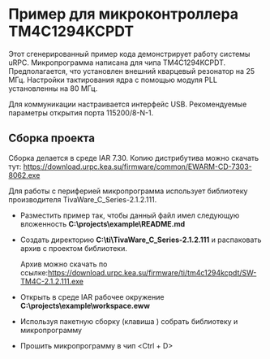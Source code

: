 # Пример для микроконтроллера TM4C1294KCPDT

Этот сгенерированный пример кода демонстрирует работу системы uRPC.
Микропрограмма написана для чипа TM4C1294KCPDT. Предполагается, что
установлен внешний кварцевый резонатор на 25 МГц. Настройки тактирования ядра с помощью модуля  PLL установленны на 80 МГц.

Для коммуникации настраивается интерфейс USB. Рекомендуемые параметры
открытия порта 115200/8-N-1.

## Сборка проекта

Сборка делается в среде IAR 7.30. Копию дистрибутива можно скачать тут: https://download.urpc.kea.su/firmware/common/EWARM-CD-7303-8062.exe 

Для работы с периферией микропрограмма
использует библиотеку производителя TivaWare_C_Series-2.1.2.111. 

-   Разместить пример так, чтобы данный файл имел следующую вложенность
    **C:\projects\example\README.md**
    
-   Создать директорию **C:\ti\TivaWare_C_Series-2.1.2.111** и распаковать архив с проектом библиотеки.
    
    Архив можно скачать по ссылке:https://download.urpc.kea.su/firmware/ti/tm4c1294kcpdt/SW-TM4C-2.1.2.111.exe
    
- Открыть в среде IAR рабочее окружение **C:\projects\example\workspace.eww**

- Используя пакетную сборку (клавиша <F8>) собрать библиотеку и микропрограмму

-   Прошить микропрограмму в чип <Ctrl + D>

